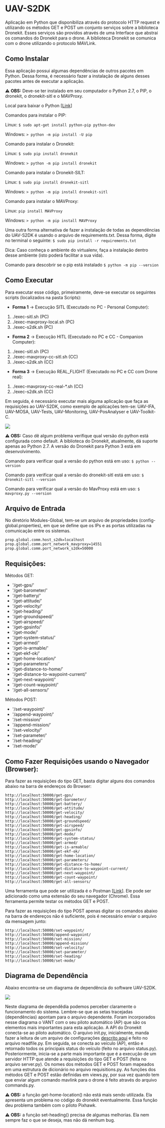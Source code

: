 # UAV-S2DK

Aplicação em Python que disponibiliza através do protocolo HTTP request e utilizando os métodos GET e POST um conjunto serviços sobre a biblioteca Dronekit. Esses serviços são providos através de uma Interface que abstrai os comandos do Dronekit para o drone. A biblioteca Dronekit se comunica com o drone utilizando o protocolo MAVLink.

## Como Instalar

Essa aplicação possui algumas dependências de outros pacotes em Python. Dessa forma, é necessário fazer a instalação de alguns desses pacotes antes de executar a aplicação.

:warning: **OBS:** Deve-se ter instalado em seu computador o Python 2.7, o PIP, o dronekit, o dronekit-sitl e o MAVProxy.

Local para baixar o Python [[Link](https://www.python.org/downloads/)]

Comandos para instalar o PIP:

Linux: `$ sudo apt-get install python-pip python-dev`

Windows: `> python -m pip install -U pip`

Comando para instalar o Dronekit:

Linux: `$ sudo pip install dronekit`

Windows: `> python -m pip install dronekit`

Comando para instalar o Dronekit-SILT:

Linux: `$ sudo pip install dronekit-sitl`

Windows: `> python -m pip install dronekit-sitl`

Comando para instalar o MAVProxy:

Linux: `pip install MAVProxy`

Windows: `> python -m pip install MAVProxy`

Uma outra forma alternativa de fazer a instalação de todas as dependências do UAV-S2DK é usando o arquivo de requirements.txt. Dessa forma, digite no terminal o seguinte: `$ sudo pip install -r requirements.txt`

Dica: Caso conheça o ambiente do virtualenv, faça a instalação dentro desse ambiente (isto poderá facilitar a sua vida).

Comando para descobrir se o pip está instalado `$ python -m pip --version`

## Como Executar

Para executar esse código, primeiramente, deve-se executar os seguintes scripts (localizados na pasta Scripts): 

* **Forma 1** -> Execução SITL (Executado no PC - Personal Computer):

1. ./exec-sitl.sh                    (PC)
2. ./exec-mavproxy-local.sh          (PC)
3. ./exec-s2dk.sh                    (PC)

* **Forma 2** -> Execução HITL (Executado no PC e CC - Companion Computer):

1. ./exec-sitl.sh                    (PC)
2. ./exec-mavproxy-cc-sitl.sh        (CC)
3. ./exec-s2dk.sh                    (CC)

* **Forma 3** -> Execução REAL_FLIGHT (Executado no PC e CC com Drone real):

1. ./exec-mavproxy-cc-real-*.sh      (CC)
2. ./exec-s2dk.sh                    (CC)

Em seguida, é necessário executar mais alguma aplicação que faça as requisições ao UAV-S2DK, como exemplo de aplicações tem-se: 
UAV-IFA, UAV-MOSA, UAV-Tests, UAV-Monitoring, UAV-PosAnalyser e UAV-Toolkit-C.

![](../Figures/exec-s2dk.png)

:warning: **OBS:** Caso dê algum problema verifique qual versão do python está configurada como default. A biblioteca do Dronekit, atualmente, dá suporte apenas ao Python 2.7. A versão do Dronekit para Python 3 está em desenvolvimento.

Comando para verificar qual a versão do python está em uso: `$ python --version`

Comando para verificar qual a versão do dronekit-sitl está em uso: `$ dronekit-sitl --version`

Comando para verificar qual a versão do MavProxy está em uso: `$ mavproxy.py --version`

## Arquivo de Entrada

No diretório Modules-Global, tem-se um arquivo de propriedades (config-global.properties), em que se define que os IPs e as portas utilizadas na comunicação entre os sistemas. 

```
prop.global.comm.host_s2dk=localhost
prop.global.comm.port_network_mavproxy=14551
prop.global.comm.port_network_s2dk=50000
```

## Requisições:

Métodos GET: 

* '/get-gps/'
* '/get-barometer/'
* '/get-battery/'
* '/get-attitude/'
* '/get-velocity/'
* '/get-heading/'
* '/get-groundspeed/'
* '/get-airspeed/'
* '/get-gpsinfo/'
* '/get-mode/'
* '/get-system-status/'
* '/get-armed/'
* '/get-is-armable/'
* '/get-ekf-ok/'
* '/get-home-location/'
* '/get-parameters/'
* '/get-distance-to-home/'
* '/get-distance-to-waypoint-current/'
* '/get-next-waypoint/'
* '/get-count-waypoint/'
* '/get-all-sensors/'

Métodos POST:

* '/set-waypoint/'
* '/append-waypoint/'
* '/set-mission/'
* '/append-mission/'
* '/set-velocity/'
* '/set-parameter/'
* '/set-heading/'
* '/set-mode/'

## Como Fazer Requisições usando o Navegador (Browser):

Para fazer as requisições do tipo GET, basta digitar alguns dos comandos abaixo na barra de endereços do Browser:

```
http://localhost:50000/get-gps/
http://localhost:50000/get-barometer/
http://localhost:50000/get-battery/
http://localhost:50000/get-attitude/
http://localhost:50000/get-velocity/
http://localhost:50000/get-heading/
http://localhost:50000/get-groundspeed/
http://localhost:50000/get-airspeed/
http://localhost:50000/get-gpsinfo/
http://localhost:50000/get-mode/
http://localhost:50000/get-system-status/
http://localhost:50000/get-armed/
http://localhost:50000/get-is-armable/
http://localhost:50000/get-ekf-ok/
http://localhost:50000/get-home-location/
http://localhost:50000/get-parameters/
http://localhost:50000/get-distance-to-home/
http://localhost:50000/get-distance-to-waypoint-current/
http://localhost:50000/get-next-waypoint/
http://localhost:50000/get-count-waypoint/
http://localhost:50000/get-all-sensors/
```

Uma ferramenta que pode ser utilizada é o Postman [[Link](https://chrome.google.com/webstore/detail/postman/fhbjgbiflinjbdggehcddcbncdddomop?hl=en)]. Ele pode ser adicionado como uma extensão do seu navegador (Chrome). Essa ferramenta permite testar os métodos GET e POST.

Para fazer as requisições do tipo POST apenas digitar os comandos abaixo na barra de endereços não é suficiente, pois é necessário enviar o arquivo da mensagem junto:

```
http://localhost:50000/set-waypoint/
http://localhost:50000/append-waypoint/
http://localhost:50000/set-mission/
http://localhost:50000/append-mission/
http://localhost:50000/set-velocity/
http://localhost:50000/set-parameter/
http://localhost:50000/set-heading/
http://localhost:50000/set-mode/
```

## Diagrama de Dependência

Abaixo encontra-se um diagrama de dependência do software UAV-S2DK.

![](../Figures/diagrama-uav-s2dk.png)

Neste diagrama de dependêdia podemos perceber claramente o funcionamento do sistema. Lembre-se que as setas tracejadas (dependências) apontam para o arquivo dependente. Foram incorporados nesse diagrama o VANT com o seu piloto automático (AP) que são os elementos mais importantes para esta aplicação. A API do Dronekit conecta-se ao piloto automático. O arquivo init.py, inicialmente, manda fazer a leitura de um arquivo de configurações [descrito aqui](https://github.com/jesimar/UAV-Toolkit/tree/master/UAV-S2DK#arquivo-de-entrada) e feito no arquivo readfile.py. Em seguida, se conecta ao veículo (AP), então e retornado todos os principais status do veículo (feito no arquivo status.py). Posteriormente, inicia-se a parte mais importante que é a execução de um servidor HTTP que atende a requisições do tipo GET e POST (feita no arquivo server.py). Os nomes dos métodos GET e POST foram mapeados em uma estrutura de dicionário no arquivo requisitions.py. As funções dos métodos GET e POST estão definidas em views.py, por sua vez quando tem que enviar algum comando mavlink para o drone é feito através do arquivo commands.py.

:warning: **OBS:** a função get-home-location() não está mais sendo utilizada. Ela apresenta um problema no código do dronekit eventualmente. Essa função deu problema também com o piloto Pixhawk.

:warning: **OBS:** a função set-heading() precisa de algumas melhorias. Ela nem sempre faz o que se deseja, mas não dá nenhum bug.
